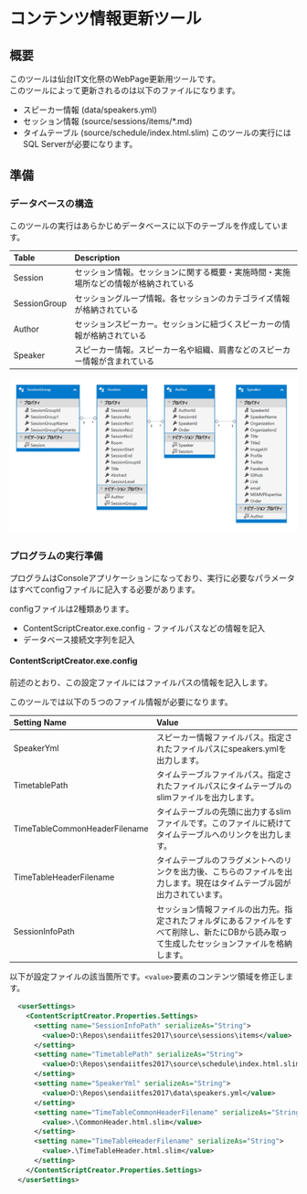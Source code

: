 # コンテンツ情報更新ツール

## 概要

このツールは仙台IT文化祭のWebPage更新用ツールです。  
このツールによって更新されるのは以下のファイルになります。  
* スピーカー情報 (data/speakers.yml)
* セッション情報 (source/sessions/items/*.md)
* タイムテーブル (source/schedule/index.html.slim)
このツールの実行にはSQL Serverが必要になります。

## 準備

### データべースの構造

このツールの実行はあらかじめデータベースに以下のテーブルを作成しています。

| Table | Description |
|:-|:-|
|Session|セッション情報。セッションに関する概要・実施時間・実施場所などの情報が格納されている|
|SessionGroup|セッショングループ情報。各セッションのカテゴライズ情報が格納されている|
|Author|セッションスピーカー。セッションに紐づくスピーカーの情報が格納されている|
|Speaker|スピーカー情報。スピーカー名や組織、肩書などのスピーカー情報が含まれている|

![テーブル構造図](images/TableRelation.png)

### プログラムの実行準備

プログラムはConsoleアプリケーションになっており、実行に必要なパラメータはすべてconfigファイルに記入する必要があります。

configファイルは2種類あります。

* ContentScriptCreator.exe.config - ファイルパスなどの情報を記入
* データベース接続文字列を記入

#### ContentScriptCreator.exe.config

前述のとおり、この設定ファイルにはファイルパスの情報を記入します。

このツールでは以下の５つのファイル情報が必要になります。

|Setting Name| Value |
|:-|:-|
|SpeakerYml|スピーカー情報ファイルパス。指定されたファイルパスにspeakers.ymlを出力します。|
|TimetablePath|タイムテーブルファイルパス。指定されたファイルパスにタイムテーブルのslimファイルを出力します。|
|TimeTableCommonHeaderFilename|タイムテーブルの先頭に出力するslimファイルです。このファイルに続けてタイムテーブルへのリンクを出力します。|
|TimeTableHeaderFilename|タイムテーブルのフラグメントへのリンクを出力後、こちらのファイルを出力します。現在はタイムテーブル図が出力されています。|
|SessionInfoPath|セッション情報ファイルの出力先。指定されたフォルダにあるファイルをすべて削除し、新たにDBから読み取って生成したセッションファイルを格納します。|


以下が設定ファイルの該当箇所です。```<value>```要素のコンテンツ領域を修正します。
``` XML
  <userSettings>
    <ContentScriptCreator.Properties.Settings>
      <setting name="SessionInfoPath" serializeAs="String">
        <value>D:\Repos\sendaiitfes2017\source\sessions\items</value>
      </setting>
      <setting name="TimetablePath" serializeAs="String">
        <value>D:\Repos\sendaiitfes2017\source\schedule\index.html.slim.new</value>
      </setting>
      <setting name="SpeakerYml" serializeAs="String">
        <value>D:\Repos\sendaiitfes2017\data\speakers.yml</value>
      </setting>
      <setting name="TimeTableCommonHeaderFilename" serializeAs="String">
        <value>.\CommonHeader.html.slim</value>
      </setting>
      <setting name="TimeTableHeaderFilename" serializeAs="String">
        <value>.\TimeTableHeader.html.slim</value>
      </setting>
    </ContentScriptCreator.Properties.Settings>
  </userSettings>
```

#### 